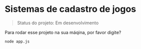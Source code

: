  # Sistemas de cadastro de jogos #

> Status do projeto: Em desenvolvimento

Para rodar esse projeto na sua máqina, por favor digite?

```
node app.js
```
